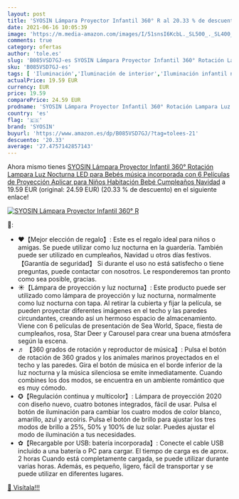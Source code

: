 ```yaml
---
layout: post
title: 'SYOSIN Lámpara Proyector Infantil 360° R al 20.33 % de descuento'
date: 2021-06-16 10:05:39
image: 'https://m.media-amazon.com/images/I/51snsI6KcbL._SL500_._SL400_.jpg'
comments: true
category: ofertas
author: 'tole.es'
slug: 'B085VSD7GJ-es SYOSIN Lámpara Proyector Infantil 360° Rotación Lampara...'
sku: 'B085VSD7GJ-es'
tags: [ 'Iluminación','Iluminación de interior','Iluminación infantil nocturna','Lámparas e iluminación infantil','navidad','syosin', ]
actualPrice: 19.59 EUR
currency: EUR
price: 19.59
comparePrice: 24.59 EUR
prodname: 'SYOSIN Lámpara Proyector Infantil 360° Rotación Lampara Luz Nocturna LED para Bebés música incorporada con 6 Películas de Proyección Aplicar para Niños  Habitación Bebé Cumpleaños  Navidad'
country: 'es'
flag: '🇪🇸'
brand: 'SYOSIN'
buyurl: 'https://www.amazon.es/dp/B085VSD7GJ/?tag=tolees-21'
descuento: '20.33'
average: '27.4757142857143'
---
```


Ahora mismo tienes [SYOSIN Lámpara Proyector Infantil 360° Rotación Lampara Luz Nocturna LED para Bebés música incorporada con 6 Películas de Proyección Aplicar para Niños  Habitación Bebé Cumpleaños  Navidad](https://www.amazon.es/dp/B085VSD7GJ/?tag=tolees-21) a 19.59 EUR (original: 24.59 EUR) (20.33 %  de descuento) en el siguiente enlace!

[![SYOSIN Lámpara Proyector Infantil 360° R](https://m.media-amazon.com/images/I/51snsI6KcbL._SL500_._SL400_.jpg)](https://www.amazon.es/dp/B085VSD7GJ/?tag=tolees-21)

🔎:

- ❤【Mejor elección de regalo】: Este es el regalo ideal para niños o amigas. Se puede utilizar como luz nocturna en la guardería. También puede ser utilizado en cumpleaños, Navidad u otros días festivos. 【Garantía de seguridad】 Si durante el uso no está satisfecho o tiene preguntas, puede contactar con nosotros. Le responderemos tan pronto como sea posible, gracias.
- ☀【Lámpara de proyección y luz nocturna】: Este producto puede ser utilizado como lámpara de proyección y luz nocturna, normalmente como luz nocturna con tapa. Al retirar la cubierta y fijar la película, se pueden proyectar diferentes imágenes en el techo y las paredes circundantes, creando así un hermoso espacio de almacenamiento. Viene con 6 películas de presentación de Sea World, Space, fiesta de cumpleaños, rosa, Star Deer y Carousel para crear una buena atmósfera según la escena.
- ♬ 【360 grados de rotación y reproductor de música】: Pulsa el botón de rotación de 360 grados y los animales marinos proyectados en el techo y las paredes. Gira el botón de música en el borde inferior de la luz nocturna y la música silenciosa se emite inmediatamente. Cuando combines los dos modos, se encuentra en un ambiente romántico que es muy cómodo.
- ✪【Regulación continua y multicolor】: Lámpara de proyección 2020 con diseño nuevo, cuatro botones integrados, fácil de usar. Pulsa el botón de iluminación para cambiar los cuatro modos de color blanco, amarillo, azul y arcoíris. Pulsa el botón de brillo para ajustar los tres modos de brillo a 25%, 50% y 100% de luz solar. Puedes ajustar el modo de iluminación a tus necesidades.
- ✿【Recargable por USB: batería incorporada】: Conecte el cable USB incluido a una batería o PC para cargar. El tiempo de carga es de aprox. 2 horas Cuando está completamente cargada, se puede utilizar durante varias horas. Además, es pequeño, ligero, fácil de transportar y se puede utilizar en diferentes lugares.

[🛒 Visítala!!!](https://www.amazon.es/dp/B085VSD7GJ/?tag=tolees-21)
